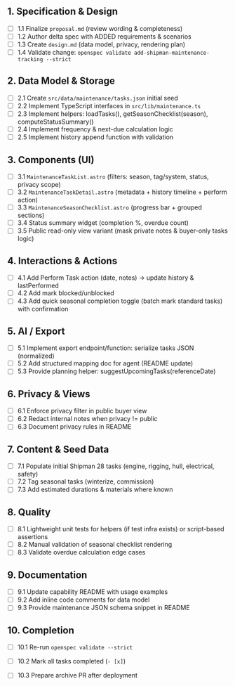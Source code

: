 ## 1. Specification & Design
- [ ] 1.1 Finalize `proposal.md` (review wording & completeness)
- [ ] 1.2 Author delta spec with ADDED requirements & scenarios
- [ ] 1.3 Create `design.md` (data model, privacy, rendering plan)
- [ ] 1.4 Validate change: `openspec validate add-shipman-maintenance-tracking --strict`

## 2. Data Model & Storage
- [ ] 2.1 Create `src/data/maintenance/tasks.json` initial seed
- [ ] 2.2 Implement TypeScript interfaces in `src/lib/maintenance.ts`
- [ ] 2.3 Implement helpers: loadTasks(), getSeasonChecklist(season), computeStatusSummary()
- [ ] 2.4 Implement frequency & next-due calculation logic
- [ ] 2.5 Implement history append function with validation

## 3. Components (UI)
- [ ] 3.1 `MaintenanceTaskList.astro` (filters: season, tag/system, status, privacy scope)
- [ ] 3.2 `MaintenanceTaskDetail.astro` (metadata + history timeline + perform action)
- [ ] 3.3 `MaintenanceSeasonChecklist.astro` (progress bar + grouped sections)
- [ ] 3.4 Status summary widget (completion %, overdue count)
- [ ] 3.5 Public read-only view variant (mask private notes & buyer-only tasks logic)

## 4. Interactions & Actions
- [ ] 4.1 Add Perform Task action (date, notes) -> update history & lastPerformed
- [ ] 4.2 Add mark blocked/unblocked
- [ ] 4.3 Add quick seasonal completion toggle (batch mark standard tasks) with confirmation

## 5. AI / Export
- [ ] 5.1 Implement export endpoint/function: serialize tasks JSON (normalized)
- [ ] 5.2 Add structured mapping doc for agent (README update)
- [ ] 5.3 Provide planning helper: suggestUpcomingTasks(referenceDate)

## 6. Privacy & Views
- [ ] 6.1 Enforce privacy filter in public buyer view
- [ ] 6.2 Redact internal notes when privacy != public
- [ ] 6.3 Document privacy rules in README

## 7. Content & Seed Data
- [ ] 7.1 Populate initial Shipman 28 tasks (engine, rigging, hull, electrical, safety)
- [ ] 7.2 Tag seasonal tasks (winterize, commission)
- [ ] 7.3 Add estimated durations & materials where known

## 8. Quality
- [ ] 8.1 Lightweight unit tests for helpers (if test infra exists) or script-based assertions
- [ ] 8.2 Manual validation of seasonal checklist rendering
- [ ] 8.3 Validate overdue calculation edge cases

## 9. Documentation
- [ ] 9.1 Update capability README with usage examples
- [ ] 9.2 Add inline code comments for data model
- [ ] 9.3 Provide maintenance JSON schema snippet in README

## 10. Completion
- [ ] 10.1 Re-run `openspec validate --strict`
- [ ] 10.2 Mark all tasks completed (`- [x]`)
- [ ] 10.3 Prepare archive PR after deployment

